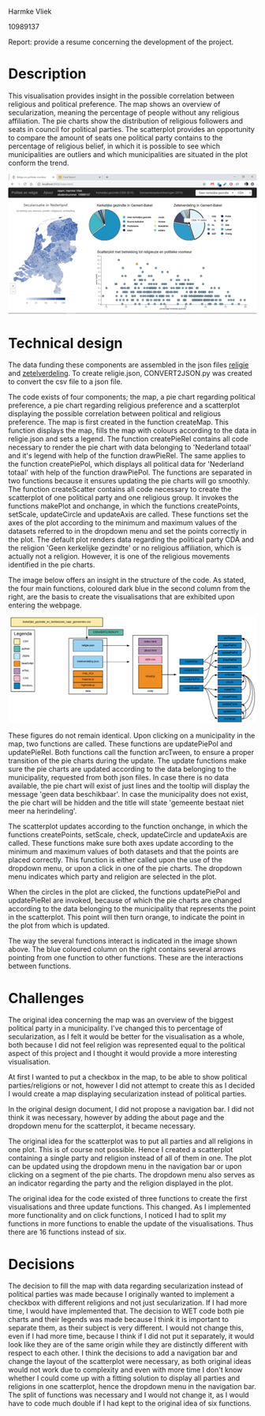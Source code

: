 Harmke Vliek

10989137

Report: provide a resume concerning the development of the project.

# Description
This visualisation provides insight in the possible correlation between religious and political preference. The map shows an overview of secularization, meaning the percentage of people without any religious affiliation. The pie charts show the distribution of religious followers and seats in council for political parties. The scatterplot provides an opportunity to compare the amount of seats one political party contains to the percentage of religious belief, in which it is possible to see which municipalities are outliers and which municipalities are situated in the plot conform the trend.

![project](doc/screenReport.png)

# Technical design
The data funding these components are assembled in the json files [religie](/code/data/religie.json) and [zetelverdeling](/code/data/zetelverdeling.json). To create religie.json, CONVERT2JSON.py was created to convert the csv file to a json file.

The code exists of four components; the map, a pie chart regarding political preference, a pie chart regarding religious preference and a scatterplot displaying the possible correlation between political and religious preference. The map is first created in the function createMap. This function displays the map, fills the map with colours according to the data in religie.json and sets a legend. The function createPieRel contains all code necessary to render the pie chart with data belonging to 'Nederland totaal' and it's legend with help of the function drawPieRel. The same applies to the function createPiePol, which displays all political data for 'Nederland totaal' with help of the function drawPiePol. The functions are separated in two functions because it ensures updating the pie charts will go smoothly. The function createScatter contains all code necessary to create the scatterplot of one political party and one religious group. It invokes the functions makePlot and onchange, in which the functions createPoints, setScale, updateCircle and updateAxis are called. These functions set the axes of the plot according to the minimum and maximum values of the datasets referred to in the dropdown menu and set the points correctly in the plot. The default plot renders data regarding the political party CDA and the religion 'Geen kerkelijke gezindte' or no religious affiliation, which is actually not a religion. However, it is one of the religious movements identified in the pie charts.

The image below offers an insight in the structure of the code. As stated, the four main functions, coloured dark blue in the second column from the right, are the basis to create the visualisations that are exhibited upon entering the webpage.

![visualisation](doc/technicalDesignReport.png)

These figures do not remain identical. Upon clicking on a municipality in the map, two functions are called. These functions are updatePiePol and updatePieRel. Both functions call the function arcTween, to ensure a proper transition of the pie charts during the update. The update functions make sure the pie charts are updated according to the data belonging to the municipality, requested from both json files. In case there is no data available, the pie chart will exist of just lines and the tooltip will display the message 'geen data beschikbaar'. In case the municipality does not exist, the pie chart will be hidden and the title will state 'gemeente bestaat niet meer na herindeling'.

The scatterplot updates according to the function onchange, in which the functions createPoints, setScale, check, updateCircle and updateAxis are called. These functions make sure both axes update according to the minimum and maximum values of both datasets and that the points are placed correctly. This function is either called upon the use of the dropdown menu, or upon a click in one of the pie charts. The dropdown menu indicates which party and religion are selected in the plot.

When the circles in the plot are clicked, the functions updatePiePol and updatePieRel are invoked, because of which the pie charts are changed according to the data belonging to the municipality that represents the point in the scatterplot. This point will then turn orange, to indicate the point in the plot from which is updated.

The way the several functions interact is indicated in the image shown above. The blue coloured column on the right contains several arrows pointing from one function to other functions. These are the interactions between functions.

# Challenges
The original idea concerning the map was an overview of the biggest political party in a municipality. I've changed this to percentage of secularization, as I felt it would be better for the visualisation as a whole, both because I did not feel religion was represented equal to the political aspect of this project and I thought it would provide a more interesting visualisation.

At first I wanted to put a checkbox in the map, to be able to show political parties/religions or not, however I did not attempt to create this as I decided I would create a map displaying secularization instead of political parties.

In the original design document, I did not propose a navigation bar. I did not think it was necessary, however by adding the about page and the dropdown menu for the scatterplot, it became necessary.

The original idea for the scatterplot was to put all parties and all religions in one plot. This is of course not possible. Hence I created a scatterplot containing a single party and religion instead of all of them in one. The plot can be updated using the dropdown menu in the navigation bar or upon clicking on a segment of the pie charts. The dropdown menu also serves as an indicator regarding the party and the religion displayed in the plot.

The original idea for the code existed of three functions to create the first visualisations and three update functions. This changed. As I implemented more functionality and on click functions, I noticed I had to split my functions in more functions to enable the update of the visualisations. Thus there are 16 functions instead of six.

# Decisions
The decision to fill the map with data regarding secularization instead of political parties was made because I originally wanted to implement a checkbox with different religions and not just secularization. If I had more time, I would have implemented that. The decision to WET code both pie charts and their legends was made because I think it is important to separate them, as their subject is very different. I would not change this, even if I had more time, because I think if I did not put it separately, it would look like they are of the same origin while they are distinctly different with respect to each other. I think the decisions to add a navigation bar and change the layout of the scatterplot were necessary, as both original ideas would not work due to complexity and even with more time I don't know whether I could come up with a fitting solution to display all parties and religions in one scatterplot, hence the dropdown menu in the navigation bar. The split of functions was necessary and I would not change it, as I would have to code much double if I had kept to the original idea of six functions.
